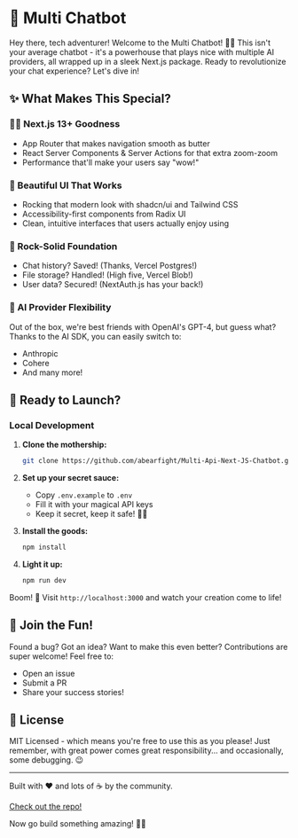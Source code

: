 # 🚀 Multi Chatbot

Hey there, tech adventurer! Welcome to the Multi Chatbot! 🤖✨ This isn't your average chatbot - it's a powerhouse that plays nice with multiple AI providers, all wrapped up in a sleek Next.js package. Ready to revolutionize your chat experience? Let's dive in!

## ✨ What Makes This Special?

### 🧙‍♂️ Next.js 13+ Goodness
- App Router that makes navigation smooth as butter
- React Server Components & Server Actions for that extra zoom-zoom
- Performance that'll make your users say "wow!"

### 🎨 Beautiful UI That Works
- Rocking that modern look with shadcn/ui and Tailwind CSS
- Accessibility-first components from Radix UI
- Clean, intuitive interfaces that users actually enjoy using

### 🔐 Rock-Solid Foundation
- Chat history? Saved! (Thanks, Vercel Postgres!)
- File storage? Handled! (High five, Vercel Blob!)
- User data? Secured! (NextAuth.js has your back!)

### 🤖 AI Provider Flexibility
Out of the box, we're best friends with OpenAI's GPT-4, but guess what? Thanks to the AI SDK, you can easily switch to:
- Anthropic
- Cohere
- And many more!

## 🚀 Ready to Launch?

### Local Development

1. **Clone the mothership:**
   ```bash
   git clone https://github.com/abearfight/Multi-Api-Next-JS-Chatbot.git
   ```

2. **Set up your secret sauce:**
   - Copy `.env.example` to `.env`
   - Fill it with your magical API keys
   - Keep it secret, keep it safe! 🧙‍♂️

3. **Install the goods:**
   ```bash
   npm install
   ```

4. **Light it up:**
   ```bash
   npm run dev
   ```

Boom! 🎉 Visit `http://localhost:3000` and watch your creation come to life!

## 🤝 Join the Fun!

Found a bug? Got an idea? Want to make this even better? Contributions are super welcome! Feel free to:
- Open an issue
- Submit a PR
- Share your success stories!

## 📜 License

MIT Licensed - which means you're free to use this as you please! Just remember, with great power comes great responsibility... and occasionally, some debugging. 😉

---
Built with ❤️ and lots of ☕ by the community.

[Check out the repo!](https://github.com/abearfight/Multi-Api-Next-JS-Chatbot.git)

Now go build something amazing! 🚀✨
